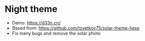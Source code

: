 # Night theme

- Demo: https://d33n.cn/  
- Based from: https://github.com/tzvetkov75/solar-theme-hexo
- Fix many bugs and remove the solar photo
